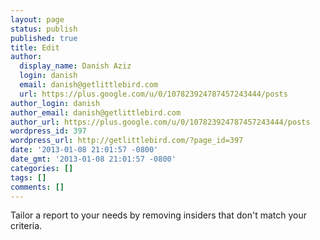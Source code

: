 ```yaml
---
layout: page
status: publish
published: true
title: Edit
author:
  display_name: Danish Aziz
  login: danish
  email: danish@getlittlebird.com
  url: https://plus.google.com/u/0/107823924787457243444/posts
author_login: danish
author_email: danish@getlittlebird.com
author_url: https://plus.google.com/u/0/107823924787457243444/posts
wordpress_id: 397
wordpress_url: http://getlittlebird.com/?page_id=397
date: '2013-01-08 21:01:57 -0800'
date_gmt: '2013-01-08 21:01:57 -0800'
categories: []
tags: []
comments: []
---
```

<p>Tailor a report to your needs by removing insiders that don't match your criteria.</p>
